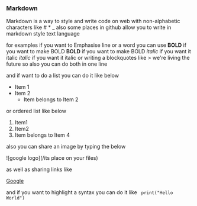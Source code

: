 ### Markdown

Markdown is a way to style and write code on web with non-alphabetic characters like # * _ 
also some places in github allow you to write in markdown style text language

for examples 
if you want to Emphasise line or a word
you can use 
**BOLD** if you want to make BOLD
__BOLD__ if you want to make BOLD
*italic* if you want it italic
_italic_ if you want it italic
or writing a blockquotes like > we're living the future so
also you can do both in one line

and if want to do a list you can do it like below

* Item 1
* Item 2
   * Item belongs to Item 2 
  
  
or ordered list like below
1. Item1
1. Item2
  1. Item belongs to Item 4
  
 
also you can share an image by typing the below 

![google logo](/its place on your files)

as well as sharing links like

[Google](http://google.com)

and if you want to highlight a syntax you can do it like 
``` print("Hello World")```






